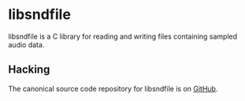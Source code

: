 # libsndfile

libsndfile is a C library for reading and writing files containing sampled audio
data.

## Hacking

The canonical source code repository for libsndfile is on [GitHub][github].


[github]: https://github.com/erikd/libsndfile/
